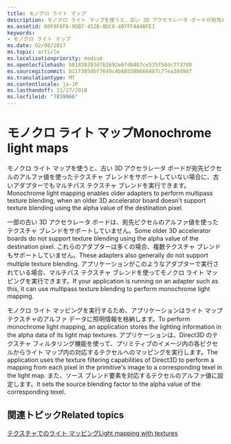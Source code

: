 ```yaml
---
title: モノクロ ライト マップ
description: モノクロ ライト マップを使うと、古い 3D アクセラレータ ボードが宛先ピクセルのアルファ値を使ったテクスチャ ブレンドをサポートしていない場合に、古いアダプターでもマルチパス テクスチャ ブレンドを実行できます。
ms.assetid: 60F8F8F6-9DB7-452B-8DC0-407FFAA4BFE1
keywords:
- モノクロ ライト マップ
ms.date: 02/08/2017
ms.topic: article
ms.localizationpriority: medium
ms.openlocfilehash: b81838393d7b2692e6fd04b7ce535f58dc773780
ms.sourcegitcommit: b11f305dbf7649c4b68550b666487c77ea30d98f
ms.translationtype: MT
ms.contentlocale: ja-JP
ms.lasthandoff: 11/27/2018
ms.locfileid: "7839966"
---
```

# <a name="monochrome-light-maps"></a><span data-ttu-id="d57f8-104">モノクロ ライト マップ</span><span class="sxs-lookup"><span data-stu-id="d57f8-104">Monochrome light maps</span></span>


<span data-ttu-id="d57f8-105">モノクロ ライト マップを使うと、古い 3D アクセラレータ ボードが宛先ピクセルのアルファ値を使ったテクスチャ ブレンドをサポートしていない場合に、古いアダプターでもマルチパス テクスチャ ブレンドを実行できます。</span><span class="sxs-lookup"><span data-stu-id="d57f8-105">Monochrome light mapping enables older adapters to perform multipass texture blending, when an older 3D accelerator board doesn't support texture blending using the alpha value of the destination pixel.</span></span>

<span data-ttu-id="d57f8-106">一部の古い 3D アクセラレータ ボードは、宛先ピクセルのアルファ値を使ったテクスチャ ブレンドをサポートしていません。</span><span class="sxs-lookup"><span data-stu-id="d57f8-106">Some older 3D accelerator boards do not support texture blending using the alpha value of the destination pixel.</span></span> <span data-ttu-id="d57f8-107">これらのアダプターは多くの場合、複数テクスチャ ブレンドもサポートしていません。</span><span class="sxs-lookup"><span data-stu-id="d57f8-107">These adapters also generally do not support multiple texture blending.</span></span> <span data-ttu-id="d57f8-108">アプリケーションがこのようなアダプターで実行されている場合、マルチパス テクスチャ ブレンドを使ってモノクロ ライト マッピングを実行できます。</span><span class="sxs-lookup"><span data-stu-id="d57f8-108">If your application is running on an adapter such as this, it can use multipass texture blending to perform monochrome light mapping.</span></span>

<span data-ttu-id="d57f8-109">モノクロ ライト マッピングを実行するため、アプリケーションはライト マップ テクスチャのアルファ データに照明情報を格納します。</span><span class="sxs-lookup"><span data-stu-id="d57f8-109">To perform monochrome light mapping, an application stores the lighting information in the alpha data of its light map textures.</span></span> <span data-ttu-id="d57f8-110">アプリケーションは、Direct3D のテクスチャ フィルタリング機能を使って、プリミティブのイメージ内の各ピクセルからライト マップ内の対応するテクセルへのマッピングを実行します。</span><span class="sxs-lookup"><span data-stu-id="d57f8-110">The application uses the texture filtering capabilities of Direct3D to perform a mapping from each pixel in the primitive's image to a corresponding texel in the light map.</span></span> <span data-ttu-id="d57f8-111">また、ソース ブレンド要素を対応するテクセルのアルファ値に設定します。</span><span class="sxs-lookup"><span data-stu-id="d57f8-111">It sets the source blending factor to the alpha value of the corresponding texel.</span></span>

## <a name="span-idrelated-topicsspanrelated-topics"></a><span data-ttu-id="d57f8-112"><span id="related-topics"></span>関連トピック</span><span class="sxs-lookup"><span data-stu-id="d57f8-112"><span id="related-topics"></span>Related topics</span></span>


[<span data-ttu-id="d57f8-113">テクスチャでのライト マッピング</span><span class="sxs-lookup"><span data-stu-id="d57f8-113">Light mapping with textures</span></span>](light-mapping-with-textures.md)

 

 




